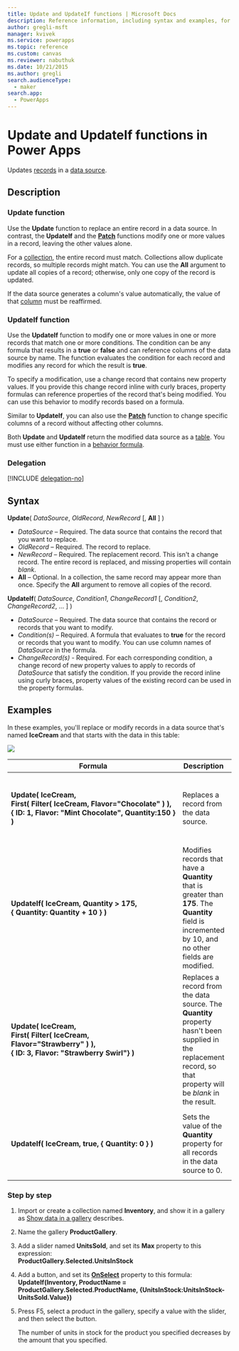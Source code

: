 ```yaml
---
title: Update and UpdateIf functions | Microsoft Docs
description: Reference information, including syntax and examples, for the Update and UpdateIf functions in Power Apps
author: gregli-msft
manager: kvivek
ms.service: powerapps
ms.topic: reference
ms.custom: canvas
ms.reviewer: nabuthuk
ms.date: 10/21/2015
ms.author: gregli
search.audienceType: 
  - maker
search.app: 
  - PowerApps
---
```

# Update and UpdateIf functions in Power Apps
Updates [records](../working-with-tables.md#records) in a [data source](../working-with-data-sources.md).

## Description
### Update function
Use the **Update** function to replace an entire record in a data source. In contrast, the **UpdateIf** and the **[Patch](function-patch.md)** functions modify one or more values in a record, leaving the other values alone.

For a [collection](../working-with-data-sources.md#collections), the entire record must match. Collections allow duplicate records, so multiple records might match. You can use the **All** argument to update all copies of a record; otherwise, only one copy of the record is updated.

If the data source generates a column's value automatically, the value of that [column](../working-with-tables.md#columns) must be reaffirmed.

### UpdateIf function
Use the **UpdateIf** function to modify one or more values in one or more records that match one or more conditions. The condition can be any formula that results in a **true** or **false** and can reference columns of the data source by name. The function evaluates the condition for each record and modifies any record for which the result is **true**.  

To specify a modification, use a change record that contains new property values. If you provide this change record inline with curly braces, property formulas can reference properties of the record that's being modified. You can use this behavior to modify records based on a formula.

Similar to **UpdateIf**, you can also use the **[Patch](function-patch.md)** function to change specific columns of a record without affecting other columns.

Both **Update** and **UpdateIf** return the modified data source as a [table](../working-with-tables.md). You must use either function in a [behavior formula](../working-with-formulas-in-depth.md).

### Delegation
[!INCLUDE [delegation-no](../../../includes/delegation-no.md)]

## Syntax
**Update**( *DataSource*, *OldRecord*, *NewRecord* [, **All** ] )

* *DataSource* – Required. The data source that contains the record that you want to replace.
* *OldRecord* – Required. The record to replace.
* *NewRecord* – Required. The replacement record. This isn't a change record. The entire record is replaced, and missing properties will contain *blank*.
* **All** – Optional. In a collection, the same record may appear more than once. Specify the **All** argument to remove all copies of the record.

**UpdateIf**( *DataSource*, *Condition1*, *ChangeRecord1* [, *Condition2*, *ChangeRecord2*, ... ] )

* *DataSource* – Required. The data source that contains the record or records that you want to modify.
* *Condition(s)* – Required. A formula that evaluates to **true** for the record or records that you want to modify.  You can use column names of *DataSource* in the formula.  
* *ChangeRecord(s)* - Required.  For each corresponding condition, a change record of new property values to apply to records of *DataSource* that satisfy the condition. If you provide the record inline using curly braces, property values of the existing record can be used in the property formulas.

## Examples
In these examples, you'll replace or modify records in a data source that's named **IceCream** and that starts with the data in this table:

![](media/function-update-updateif/icecream.png)

| Formula | Description | Result |
| --- | --- | --- |
| **Update(&nbsp;IceCream,<br>First(&nbsp;Filter(&nbsp;IceCream,&nbsp;Flavor="Chocolate"&nbsp;)&nbsp;), {&nbsp;ID:&nbsp;1,&nbsp;Flavor:&nbsp;"Mint&nbsp;Chocolate",&nbsp;Quantity:150&nbsp;} )** |Replaces a record from the data source. | ![](media/function-update-updateif/icecream-mint.png)<br><br>The **IceCream** data source has been modified. |
| **UpdateIf(&nbsp;IceCream, Quantity > 175, {&nbsp;Quantity:&nbsp;Quantity&nbsp;+&nbsp;10&nbsp;} )** |Modifies records that have a **Quantity** that is greater than **175**.  The **Quantity** field is incremented by 10, and no other fields are modified. |![](media/function-update-updateif/icecream-mint-plus10.png)<br><br>The **IceCream** data source has been modified. |
| **Update(&nbsp;IceCream,<br>First(&nbsp;Filter(&nbsp;IceCream, Flavor="Strawberry"&nbsp;)&nbsp;),<br>{&nbsp;ID:&nbsp;3, Flavor:&nbsp;"Strawberry Swirl"} )** |Replaces a record from the data source. The **Quantity** property hasn't been supplied in the replacement record, so that property will be *blank* in the result. |![](media/function-update-updateif/icecream-mint-swirl.png)<br><br>The **IceCream** data source has been modified. |
| **UpdateIf(&nbsp;IceCream, true, {&nbsp;Quantity:&nbsp;0&nbsp;} )** |Sets the value of the **Quantity** property for all records in the data source to 0. |![ ](./media/function-update-updateif/icecream-mint-zero.png)<br> <br>The **IceCream** data source has been modified. |

### Step by step
1. Import or create a collection named **Inventory**, and show it in a gallery as [Show data in a gallery](../show-images-text-gallery-sort-filter.md) describes.
2. Name the gallery **ProductGallery**.
3. Add a slider named **UnitsSold**, and set its **Max** property to this expression:<br>**ProductGallery.Selected.UnitsInStock**
4. Add a button, and set its **[OnSelect](../controls/properties-core.md)** property to this formula:<br>**UpdateIf(Inventory, ProductName = ProductGallery.Selected.ProductName, {UnitsInStock:UnitsInStock-UnitsSold.Value})**
5. Press F5, select a product in the gallery, specify a value with the slider, and then select the button.
   
    The number of units in stock for the product you specified decreases by the amount that you specified.


